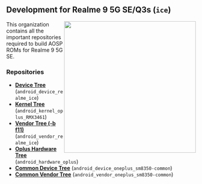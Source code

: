 ## Development for Realme 9 5G SE/Q3s (`ice`)
<img align="right" width="350" height="350" src="https://fdn2.gsmarena.com/vv/pics/realme/realme-9-5g-speed-edition-1.jpg">

This organization contains all the important repositories required to build AOSP ROMs for Realme 9 5G SE.

### Repositories
* [**Device Tree**](https://github.com/realme9se-trees/android_device_realme_ice) (`android_device_realme_ice`)
* [**Kernel Tree**](https://github.com/realme9se-trees/android_kernel_oplus_RMX3461) (`android_kernel_oplus_RMX3461`)
* [**Vendor Tree (-b f11)**](https://github.com/realme9se-trees/android-vendor-realme-ice) (`android_vendor_realme_ice`)
* [**Oplus Hardware Tree**](https://github.com/realme9se-trees/android_hardware_oplus) (`android_hardware_oplus`)
* [**Common Device Tree**](https://github.com/realme9se-trees/android_device_oneplus_sm8350-common) (`android_device_oneplus_sm8350-common`)
* [**Common Vendor Tree**](https://github.com/realme9se-trees/android_vendor_oneplus_sm8350-common) (`android_vendor_oneplus_sm8350-common`)
